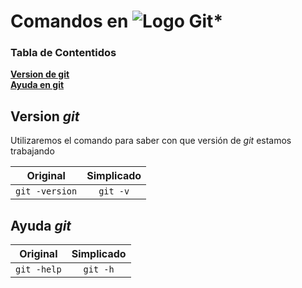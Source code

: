 # Comandos en ![Logo Git](https://git-scm.com/images/logo@2x.png)*


### Tabla de Contentidos
**[Version de git](#version-git)**<br>
**[Ayuda en git](#ayuda-git)**

## Version *git*

Utilizaremos el comando para saber con que versión de *git* estamos trabajando

| Original          | Simplicado    |
| ----------------- |:-------------:|
| ```git -version```| ```git -v```  |

## Ayuda *git*

| Original          | Simplicado    |
| ----------------- |:-------------:|
| ```git -help```   | ```git -h```  |